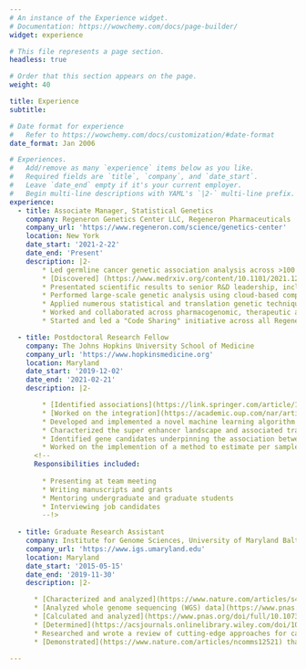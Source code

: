 ```yaml
---
# An instance of the Experience widget.
# Documentation: https://wowchemy.com/docs/page-builder/
widget: experience

# This file represents a page section.
headless: true

# Order that this section appears on the page.
weight: 40

title: Experience
subtitle:

# Date format for experience
#   Refer to https://wowchemy.com/docs/customization/#date-format
date_format: Jan 2006

# Experiences.
#   Add/remove as many `experience` items below as you like.
#   Required fields are `title`, `company`, and `date_start`.
#   Leave `date_end` empty if it's your current employer.
#   Begin multi-line descriptions with YAML's `|2-` multi-line prefix.
experience:
  - title: Associate Manager, Statistical Genetics
    company: Regeneron Genetics Center LLC, Regeneron Pharmaceuticals
    company_url: 'https://www.regeneron.com/science/genetics-center'
    location: New York
    date_start: '2021-2-22'
    date_end: 'Present'
    description: |2-
        * Led germline cancer genetic association analysis across >100 EHR derived cancer phenotypes, which led to >3 patent filings within my first 18 months
        * [Discovered] (https://www.medrxiv.org/content/10.1101/2021.12.29.21268342v1) >20 novel germline genetic loci associated with clonal hematopoiesis of indeterminate potential (CHIP), including multiple independent protective missense variant associations supportive of therapeutic target potential
        * Presentated scientific results to senior R&D leadership, including company co-founder and CSO
        * Performed large-scale genetic analysis using cloud-based computational infrastructure (e.g. AWS, DNANexus), and developed >5 DNANexus applets as components of genetic data processing pipelines
        * Applied numerous statistical and translation genetic techniques (e.g. GWAS, fine-mapping, regression and classification, meta analysis, genetic risk scores) for the analysis of genetic and phenotypic data
        * Worked and collaborated across pharmacogenomic, therapeutic area, clinical trial, and translational genetic teams as part of multiple interdisciplinary cancer projects
        * Started and led a "Code Sharing" initiative across all Regeneron Genetic Center analytical teams in order to increase computational learning, visibility, resource usage, and efficiency <!--I was invited to present on this effort to the Regenerone-wide data science community that encompasses hundreds of data scienctists across the entire company.--!>

  - title: Postdoctoral Research Fellow
    company: The Johns Hopkins University School of Medicine
    company_url: 'https://www.hopkinsmedicine.org'
    location: Maryland
    date_start: '2019-12-02'
    date_end: '2021-02-21'
    description: |2-

        * [Identified associations](https://link.springer.com/article/10.1186/s13073-021-00944-5) between latent patterns of immune checkpoint inhibitor response in melanoma and progression free survival
        * [Worked on the integration](https://academic.oup.com/nar/article/48/12/e68/5835820?login=true) of single cell transcriptomic and epigenomic sequencing data
        * Developed and implemented a novel machine learning algorithm that uses a top-scoring pairs (TSP) approach to perform regression
        * Characterized the super enhancer landscape and associated transcription factor enrichements in head and neck squamous cell carcinoma
        * Identified gene candidates underpinning the association between vitamin D and head and neck cancer
        * Worked on the implemention of a method to estimate per sample immunogenicity scores that derive from cancer-specific alternative splicing events
      <!--   
      Responsibilities included:
        
        * Presenting at team meeting
        * Writing manuscripts and grants
        * Mentoring undergraduate and graduate students
        * Interviewing job candidates
        --!>
        
  - title: Graduate Research Assistant
    company: Institute for Genome Sciences, University of Maryland Baltimore
    company_url: 'https://www.igs.umaryland.edu'
    location: Maryland
    date_start: '2015-05-15'
    date_end: '2019-11-30'
    description: |2-

      * [Characterized and analyzed](https://www.nature.com/articles/s41586-021-03205-y) genetic variant distributions from > 40,000 human genomes as part of the NHLBI TOPMed program
      * [Analyzed whole genome sequencing (WGS) data](https://www.pnas.org/doi/full/10.1073/pnas.1913157117) from > 1000 Samoan individuals to study the evolutionary history of modern Samoa
      * [Calculated and analyzed](https://www.pnas.org/doi/full/10.1073/pnas.1902766117) de novo mutation rates across ancestrally diverse human populations and discovered a mutation reduction in the Amish founder population
      * [Determined](https://acsjournals.onlinelibrary.wiley.com/doi/10.1002/cncr.32020) the genetic ancestry for 1018 common cancer cell line models and identified gene expression and mutation differences from ancestrally diverse cancer cell lines
      * Researched and wrote a review of cutting-edge approaches for cancer detection and treatment via non-invasive liquid biopsy
      * [Demonstrated](https://www.nature.com/articles/ncomms12521) that significant cost and time biases exist when performing clinical genetic variant prioritization on individuals with non-European ancestral backgrounds

---
```

